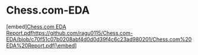 # Chess.com-EDA
[embed][Chess.com EDA Report.pdf](https://github.com/ragu0115/Chess.com-EDA/blob/c70f51c07b0208abf4d0d0d39f4c6c23ad980201/Chess.com%20EDA%20Report.pdf)https://github.com/ragu0115/Chess.com-EDA/blob/c70f51c07b0208abf4d0d0d39f4c6c23ad980201/Chess.com%20EDA%20Report.pdf[\embed]
